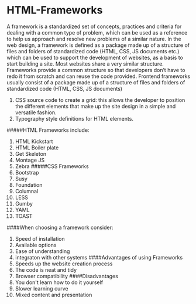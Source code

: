 # HTML-Frameworks

A framework is a standardized set of concepts, practices and criteria for dealing with a common type of problem, which can be used as a reference to help us approach and resolve new problems of a similar nature.
In the web design, a framework is defined as a package made up of a structure of files and folders of standardized code (HTML, CSS, JS documents etc.) which can be used to support the development of websites, as a basis to start building a site.
Most websites share a very similar structure. Frameworks provide a common structure so that developers don’t have to redo it from scratch and can reuse the code provided. 
Frontend frameworks usually consist of a package made up of a structure of files and folders of standardized code (HTML, CSS, JS documents)
  1. CSS source code to create a grid: this allows the developer to position the different elements that make up the site design in a simple and versatile fashion.
  2. Typography style definitions for HTML elements.

#####HTML Frameworks include:
1. HTML Kickstart
2. HTML Boiler plate
3. Get Skeleton
4. Montage JS
5. Zebra
#####CSS Frameworks
1. Bootstrap
2. Susy
3. Foundation
4. Columnal
5. LESS
6. Gumby
7. YAML
8. TOAST

####When choosing a framework consider:
1. Speed of installation
2. Available options
3. Ease of understanding
4. integraton with other systems
####Advantages of using Frameworks
1. Speeds up the website creation process
2. The code is neat and tidy
3. Browser compatibility
####Disadvantages
1. You don't learn how to do it yourself
2. Slower learning curve
3. Mixed content and presentation
